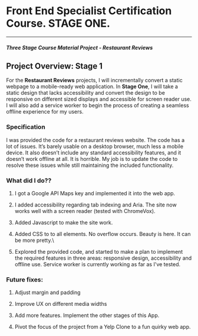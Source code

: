 # Front End Specialist Certification Course. STAGE ONE.
---
#### _Three Stage Course Material Project - Restaurant Reviews_

## Project Overview: Stage 1

For the **Restaurant Reviews** projects, I will incrementally convert a static webpage to a mobile-ready web application. In **Stage One**, I will take a static design that lacks accessibility and convert the design to be responsive on different sized displays and accessible for screen reader use. I will also add a service worker to begin the process of creating a seamless offline experience for my users.

### Specification

I was provided the code for a restaurant reviews website. The code has a lot of issues. It’s barely usable on a desktop browser, much less a mobile device. It also doesn’t include any standard accessibility features, and it doesn’t work offline at all. It is horrible. My job is to update the code to resolve these issues while still maintaining the included functionality. 

### What did I do??

1. I got a Google API Maps key and implemented it into the web app.

2. I added accessibility regarding tab indexing and Aria. The site now works well with a screen reader (tested with ChromeVox).

3. Added Javascript to make the site work.

4. Added CSS to to all elements. No overflow occurs. Beauty is here. It can be more pretty.\

5. Explored the provided code, and started to make a plan to implement the required features in three areas: responsive design, accessibility and offline use. Service worker is currently working as far as I've tested.

### Future fixes:

1. Adjust margin and padding

2. Improve UX on different media widths

3. Add more features. Implement the other stages of this App.

4. Pivot the focus of the project from a Yelp Clone to a fun quirky web app.



